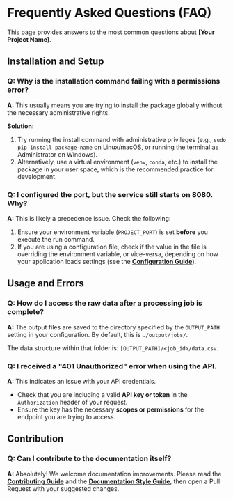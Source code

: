 # Frequently Asked Questions (FAQ)

This page provides answers to the most common questions about **[Your Project Name]**.

## Installation and Setup

### Q: Why is the installation command failing with a permissions error?

**A:** This usually means you are trying to install the package globally without the necessary administrative rights.

**Solution:**
1.  Try running the install command with administrative privileges (e.g., `sudo pip install package-name` on Linux/macOS, or running the terminal as Administrator on Windows).
2.  Alternatively, use a virtual environment (`venv`, `conda`, etc.) to install the package in your user space, which is the recommended practice for development.

### Q: I configured the port, but the service still starts on 8080. Why?

**A:** This is likely a precedence issue. Check the following:
1.  Ensure your environment variable (`PROJECT_PORT`) is set **before** you execute the run command.
2.  If you are using a configuration file, check if the value in the file is overriding the environment variable, or vice-versa, depending on how your application loads settings (see the **[Configuration Guide](../getting-started/configuration.md)**).

## Usage and Errors

### Q: How do I access the raw data after a processing job is complete?

**A:** The output files are saved to the directory specified by the `OUTPUT_PATH` setting in your configuration. By default, this is `./output/jobs/`.

The data structure within that folder is: `[OUTPUT_PATH]/<job_id>/data.csv`.

### Q: I received a "401 Unauthorized" error when using the API.

**A:** This indicates an issue with your API credentials.
* Check that you are including a valid **API key or token** in the `Authorization` header of your request.
* Ensure the key has the necessary **scopes or permissions** for the endpoint you are trying to access.

## Contribution

### Q: Can I contribute to the documentation itself?

**A:** Absolutely! We welcome documentation improvements. Please read the **[Contributing Guide](../development/contributing.md)** and the **[Documentation Style Guide](./style-guide.md)**, then open a Pull Request with your suggested changes.